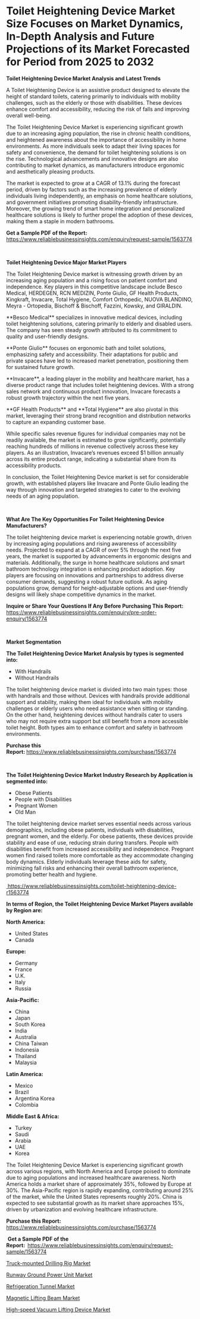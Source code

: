 <p><h1>Toilet Heightening Device Market Size Focuses on Market Dynamics, In-Depth Analysis and Future Projections of its Market Forecasted for Period from 2025 to 2032</h1></p><p><strong>Toilet Heightening Device Market Analysis and Latest Trends</strong></p>
<p><p>A Toilet Heightening Device is an assistive product designed to elevate the height of standard toilets, catering primarily to individuals with mobility challenges, such as the elderly or those with disabilities. These devices enhance comfort and accessibility, reducing the risk of falls and improving overall well-being.</p><p>The Toilet Heightening Device Market is experiencing significant growth due to an increasing aging population, the rise in chronic health conditions, and heightened awareness about the importance of accessibility in home environments. As more individuals seek to adapt their living spaces for safety and convenience, the demand for toilet heightening solutions is on the rise. Technological advancements and innovative designs are also contributing to market dynamics, as manufacturers introduce ergonomic and aesthetically pleasing products.</p><p>The market is expected to grow at a CAGR of 13.1% during the forecast period, driven by factors such as the increasing prevalence of elderly individuals living independently, an emphasis on home healthcare solutions, and government initiatives promoting disability-friendly infrastructure. Moreover, the growing trend of smart home integration and personalized healthcare solutions is likely to further propel the adoption of these devices, making them a staple in modern bathrooms.</p></p>
<p><strong>Get a Sample PDF of the Report:&nbsp;</strong> <a href="https://www.reliablebusinessinsights.com/enquiry/request-sample/1563774?utm_campaign=1091&utm_medium=2&utm_source=Github&utm_content=ia&utm_term=11042025&utm_id=toilet-heightening-device">https://www.reliablebusinessinsights.com/enquiry/request-sample/1563774</a></p>
<p>&nbsp;</p>
<p><strong>Toilet Heightening Device Major Market Players</strong></p>
<p><p>The Toilet Heightening Device market is witnessing growth driven by an increasing aging population and a rising focus on patient comfort and independence. Key players in this competitive landscape include Besco Medical, HERDEGEN, RCN MEDIZIN, Ponte Giulio, GF Health Products, Kingkraft, Invacare, Total Hygiene, Comfort Orthopedic, NUOVA BLANDINO, Meyra - Ortopedia, Bischoff & Bischoff, Fazzini, Kowsky, and GIRALDIN.</p><p>**Besco Medical** specializes in innovative medical devices, including toilet heightening solutions, catering primarily to elderly and disabled users. The company has seen steady growth attributed to its commitment to quality and user-friendly designs. </p><p>**Ponte Giulio** focuses on ergonomic bath and toilet solutions, emphasizing safety and accessibility. Their adaptations for public and private spaces have led to increased market penetration, positioning them for sustained future growth.</p><p>**Invacare**, a leading player in the mobility and healthcare market, has a diverse product range that includes toilet heightening devices. With a strong sales network and continuous product innovation, Invacare forecasts a robust growth trajectory within the next five years.</p><p>**GF Health Products** and **Total Hygiene** are also pivotal in this market, leveraging their strong brand recognition and distribution networks to capture an expanding customer base.</p><p>While specific sales revenue figures for individual companies may not be readily available, the market is estimated to grow significantly, potentially reaching hundreds of millions in revenue collectively across these key players. As an illustration, Invacare’s revenues exceed $1 billion annually across its entire product range, indicating a substantial share from its accessibility products.</p><p>In conclusion, the Toilet Heightening Device market is set for considerable growth, with established players like Invacare and Ponte Giulio leading the way through innovation and targeted strategies to cater to the evolving needs of an aging population.</p></p>
<p>&nbsp;</p>
<p><strong>What Are The Key Opportunities For Toilet Heightening Device Manufacturers?</strong></p>
<p><p>The toilet heightening device market is experiencing notable growth, driven by increasing aging populations and rising awareness of accessibility needs. Projected to expand at a CAGR of over 5% through the next five years, the market is supported by advancements in ergonomic designs and materials. Additionally, the surge in home healthcare solutions and smart bathroom technology integration is enhancing product adoption. Key players are focusing on innovations and partnerships to address diverse consumer demands, suggesting a robust future outlook. As aging populations grow, demand for height-adjustable options and user-friendly designs will likely shape competitive dynamics in the market.</p></p>
<p><strong>Inquire or Share Your Questions If Any Before Purchasing This Report:</strong> <a href="https://www.reliablebusinessinsights.com/enquiry/pre-order-enquiry/1563774?utm_campaign=1091&utm_medium=2&utm_source=Github&utm_content=ia&utm_term=11042025&utm_id=toilet-heightening-device">https://www.reliablebusinessinsights.com/enquiry/pre-order-enquiry/1563774</a></p>
<p>&nbsp;</p>
<p><strong>Market Segmentation</strong></p>
<p><strong>The Toilet Heightening Device Market Analysis by types is segmented into:</strong></p>
<p><ul><li>With Handrails</li><li>Without Handrails</li></ul></p>
<p><p>The toilet heightening device market is divided into two main types: those with handrails and those without. Devices with handrails provide additional support and stability, making them ideal for individuals with mobility challenges or elderly users who need assistance when sitting or standing. On the other hand, heightening devices without handrails cater to users who may not require extra support but still benefit from a more accessible toilet height. Both types aim to enhance comfort and safety in bathroom environments.</p></p>
<p><strong>Purchase this Report:&nbsp;</strong><a href="https://www.reliablebusinessinsights.com/purchase/1563774?utm_campaign=1091&utm_medium=2&utm_source=Github&utm_content=ia&utm_term=11042025&utm_id=toilet-heightening-device">https://www.reliablebusinessinsights.com/purchase/1563774</a></p>
<p>&nbsp;</p>
<p><strong>The Toilet Heightening Device Market Industry Research by Application is segmented into:</strong></p>
<p><ul><li>Obese Patients</li><li>People with Disabilities</li><li>Pregnant Women</li><li>Old Man</li></ul></p>
<p><p>The toilet heightening device market serves essential needs across various demographics, including obese patients, individuals with disabilities, pregnant women, and the elderly. For obese patients, these devices provide stability and ease of use, reducing strain during transfers. People with disabilities benefit from increased accessibility and independence. Pregnant women find raised toilets more comfortable as they accommodate changing body dynamics. Elderly individuals leverage these aids for safety, minimizing fall risks and enhancing their overall bathroom experience, promoting better health and hygiene.</p></p>
<p><a href="https://www.reliablebusinessinsights.com/toilet-heightening-device-r1563774?utm_campaign=1091&utm_medium=2&utm_source=Github&utm_content=ia&utm_term=11042025&utm_id=toilet-heightening-device">&nbsp;https://www.reliablebusinessinsights.com/toilet-heightening-device-r1563774</a></p>
<p><strong>In terms of Region, the Toilet Heightening Device Market Players available by Region are:</strong></p>
<p>
    <p> <strong> North America: </strong>
        <ul>
            <li>United States</li>
            <li>Canada</li>
        </ul>
        </p> 
    <p> <strong> Europe: </strong>
        <ul>
            <li>Germany</li>
            <li>France</li>
            <li>U.K.</li>
            <li>Italy</li>
            <li>Russia</li>
        </ul>
        </p> 
    <p> <strong> Asia-Pacific: </strong>
        <ul>
            <li>China</li>
            <li>Japan</li>
            <li>South Korea</li>
            <li>India</li>
            <li>Australia</li>
            <li>China Taiwan</li>
            <li>Indonesia</li>
            <li>Thailand</li>
            <li>Malaysia</li>
        </ul>
        </p> 
    <p> <strong> Latin America: </strong>
        <ul>
            <li>Mexico</li>
            <li>Brazil</li>
            <li>Argentina Korea</li>
            <li>Colombia</li>
        </ul>
        </p> 
    <p> <strong> Middle East & Africa: </strong>
        <ul>
            <li>Turkey</li>
            <li>Saudi</li>
            <li>Arabia</li>
            <li>UAE</li>
            <li>Korea</li>
        </ul>
    </p>
    </p>
<p><p>The Toilet Heightening Device Market is experiencing significant growth across various regions, with North America and Europe poised to dominate due to aging populations and increased healthcare awareness. North America holds a market share of approximately 35%, followed by Europe at 30%. The Asia-Pacific region is rapidly expanding, contributing around 25% of the market, while the United States represents roughly 20%. China is expected to see substantial growth as its market share approaches 15%, driven by urbanization and evolving healthcare infrastructure.</p></p>
<p><strong>Purchase this Report: </strong><a href="https://www.reliablebusinessinsights.com/purchase/1563774?utm_campaign=1091&utm_medium=2&utm_source=Github&utm_content=ia&utm_term=11042025&utm_id=toilet-heightening-device">https://www.reliablebusinessinsights.com/purchase/1563774</a></p>
<p>&nbsp;<strong>Get a Sample PDF of the Report:&nbsp;&nbsp;</strong><a href="https://www.reliablebusinessinsights.com/enquiry/request-sample/1563774?utm_campaign=1091&utm_medium=2&utm_source=Github&utm_content=ia&utm_term=11042025&utm_id=toilet-heightening-device">https://www.reliablebusinessinsights.com/enquiry/request-sample/1563774</a></p>
<p><strong></strong></p>
<p><p><a href="https://github.com/shapurforouz/Market-Research-Report-List-1/blob/main/truck-mounted-drilling-rig-market.md?utm_campaign=1091&utm_medium=2&utm_source=Github&utm_content=ia&utm_term=11042025&utm_id=toilet-heightening-device">Truck-mounted Drilling Rig Market</a></p><p><a href="https://github.com/prumrupear/Market-Research-Report-List-1/blob/main/runway-ground-power-unit-market.md?utm_campaign=1091&utm_medium=2&utm_source=Github&utm_content=ia&utm_term=11042025&utm_id=toilet-heightening-device">Runway Ground Power Unit Market</a></p><p><a href="https://github.com/goreabeeran/Market-Research-Report-List-1/blob/main/refrigeration-tunnel-market.md?utm_campaign=1091&utm_medium=2&utm_source=Github&utm_content=ia&utm_term=11042025&utm_id=toilet-heightening-device">Refrigeration Tunnel Market</a></p><p><a href="https://github.com/klinzenisaa/Market-Research-Report-List-1/blob/main/magnetic-lifting-beam-market.md?utm_campaign=1091&utm_medium=2&utm_source=Github&utm_content=ia&utm_term=11042025&utm_id=toilet-heightening-device">Magnetic Lifting Beam Market</a></p><p><a href="https://github.com/siriyagayo/Market-Research-Report-List-1/blob/main/high-speed-vacuum-lifting-device-market.md?utm_campaign=1091&utm_medium=2&utm_source=Github&utm_content=ia&utm_term=11042025&utm_id=toilet-heightening-device">High-speed Vacuum Lifting Device Market</a></p></p>